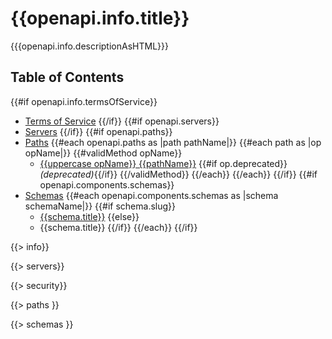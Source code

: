 # {{openapi.info.title}}

{{{openapi.info.descriptionAsHTML}}}

## Table of Contents

{{#if openapi.info.termsOfService}}
* [Terms of Service](#termsOfService)
{{/if}}
{{#if openapi.servers}}
* [Servers](#servers)
{{/if}}
{{#if openapi.paths}}
* [Paths](#paths)
{{#each openapi.paths as |path pathName|}}
{{#each path as |op opName|}}
{{#validMethod opName}}
  - [{{uppercase opName}} {{pathName}}](#{{op.slug}}) {{#if op.deprecated}}_(deprecated)_{{/if}}
{{/validMethod}}
{{/each}}
{{/each}}
{{/if}}
{{#if openapi.components.schemas}}
* [Schemas](#schemas)
{{#each openapi.components.schemas as |schema schemaName|}}
{{#if schema.slug}}
  - [{{schema.title}}](#{{schema.slug}})
{{else}}
  - {{schema.title}}
{{/if}}
{{/each}}
{{/if}}

{{> info}}

{{> servers}}

{{> security}}

{{> paths }}

{{> schemas }}
